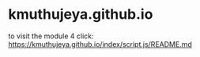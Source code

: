 # kmuthujeya.github.io
to visit the module 4 click: https://kmuthujeya.github.io/index/script.js/README.md

